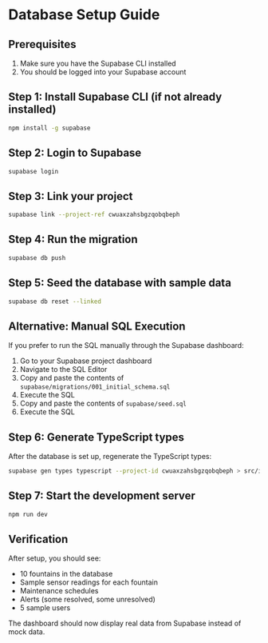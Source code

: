 # Database Setup Guide

## Prerequisites
1. Make sure you have the Supabase CLI installed
2. You should be logged into your Supabase account

## Step 1: Install Supabase CLI (if not already installed)
```bash
npm install -g supabase
```

## Step 2: Login to Supabase
```bash
supabase login
```

## Step 3: Link your project
```bash
supabase link --project-ref cwuaxzahsbgzqobqbeph
```

## Step 4: Run the migration
```bash
supabase db push
```

## Step 5: Seed the database with sample data
```bash
supabase db reset --linked
```

## Alternative: Manual SQL Execution
If you prefer to run the SQL manually through the Supabase dashboard:

1. Go to your Supabase project dashboard
2. Navigate to the SQL Editor
3. Copy and paste the contents of `supabase/migrations/001_initial_schema.sql`
4. Execute the SQL
5. Copy and paste the contents of `supabase/seed.sql`
6. Execute the SQL

## Step 6: Generate TypeScript types
After the database is set up, regenerate the TypeScript types:

```bash
supabase gen types typescript --project-id cwuaxzahsbgzqobqbeph > src/integrations/supabase/types.ts
```

## Step 7: Start the development server
```bash
npm run dev
```

## Verification
After setup, you should see:
- 10 fountains in the database
- Sample sensor readings for each fountain
- Maintenance schedules
- Alerts (some resolved, some unresolved)
- 5 sample users

The dashboard should now display real data from Supabase instead of mock data.
